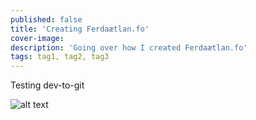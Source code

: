 ```yaml
---
published: false
title: 'Creating Ferdaætlan.fo'
cover-image:
description: 'Going over how I created Ferdaætlan.fo'
tags: tag1, tag2, tag3
---
```


Testing dev-to-git

![alt text](../public/images/ferdaaetlan.png 'Title image')
